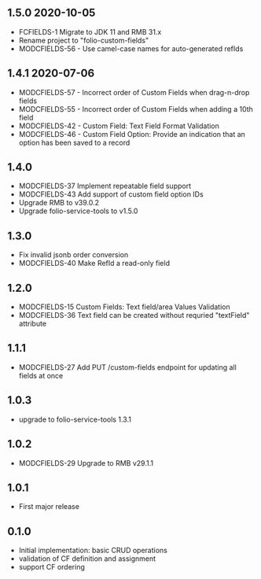 ## 1.5.0 2020-10-05
* FCFIELDS-1 Migrate to JDK 11 and RMB 31.x
* Rename project to "folio-custom-fields"
* MODCFIELDS-56 - Use camel-case names for auto-generated refIds

## 1.4.1 2020-07-06
* MODCFIELDS-57 - Incorrect order of Custom Fields when drag-n-drop fields
* MODCFIELDS-55 - Incorrect order of Custom Fields when adding a 10th field
* MODCFIELDS-42 - Custom Field: Text Field Format Validation
* MODCFIELDS-46 - Custom Field Option: Provide an indication that an option has been saved to a record	

## 1.4.0
* MODCFIELDS-37 Implement repeatable field support
* MODCFIELDS-43 Add support of custom field option IDs
* Upgrade RMB to v39.0.2
* Upgrade folio-service-tools to v1.5.0

## 1.3.0
* Fix invalid jsonb order conversion
* MODCFIELDS-40 Make RefId a read-only field

## 1.2.0
* MODCFIELDS-15 Custom Fields: Text field/area Values Validation
* MODCFIELDS-36 Text field can be created without requried "textField" attribute

## 1.1.1
* MODCFIELDS-27 Add PUT /custom-fields endpoint for updating all fields at once

## 1.0.3
* upgrade to folio-service-tools 1.3.1

## 1.0.2
* MODCFIELDS-29 Upgrade to RMB v29.1.1 

## 1.0.1
* First major release

## 0.1.0
* Initial implementation: basic CRUD operations
* validation of CF definition and assignment
* support CF ordering
